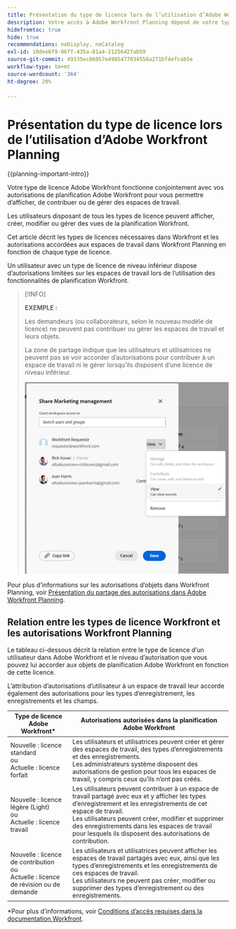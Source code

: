 ```yaml
---
title: Présentation du type de licence lors de l’utilisation d’Adobe Workfront Planning
description: Votre accès à Adobe Workfront Planning dépend de votre type de licence, en plus de vos autorisations d’accès aux objets.
hidefromtoc: true
hide: true
recommendations: noDisplay, noCatalog
exl-id: 10dee6f9-06ff-435a-81a4-2125642fab59
source-git-commit: 49335ec86057e4985477034558a271bf4efcab5e
workflow-type: tm+mt
source-wordcount: '364'
ht-degree: 20%

---
```


<!--update the metadata with real things when making this public; also update the description with something like this: Not all users in the organization have the same access and permissions to use Adobe Workfront plannint. This article describes the levels of access that users could have to Adobe Workfront Planning. -->
<!--update the title and the metadata title if Workfront Planning is NOT its own product - because the title is too generic for it being a Workfront capability-->

# Présentation du type de licence lors de l’utilisation d’Adobe Workfront Planning

{{planning-important-intro}}

Votre type de licence Adobe Workfront fonctionne conjointement avec vos autorisations de planification Adobe Workfront pour vous permettre d’afficher, de contribuer ou de gérer des espaces de travail. <!--add more objects here when we can grant other object-specific permissions-->

Les utilisateurs disposant de tous les types de licence peuvent afficher, créer, modifier ou gérer des vues de la planification Workfront.

Cet article décrit les types de licences nécessaires dans Workfront et les autorisations accordées aux espaces de travail dans Workfront Planning en fonction de chaque type de licence.

Un utilisateur avec un type de licence de niveau inférieur dispose d’autorisations limitées sur les espaces de travail lors de l’utilisation des fonctionnalités de planification Workfront.

>[!INFO]
>
>**EXEMPLE :**
>
>Les demandeurs (ou collaborateurs, selon le nouveau modèle de licence) ne peuvent pas contribuer ou gérer les espaces de travail et leurs objets.
>
>La zone de partage indique que les utilisateurs et utilisatrices ne peuvent pas se voir accorder d’autorisations pour contribuer à un espace de travail ni le gérer lorsqu’ils disposent d’une licence de niveau inférieur.
>
>![](assets/permissions-grayed-out-for-requestor-user.png)


Pour plus d’informations sur les autorisations d’objets dans Workfront Planning, voir [Présentation du partage des autorisations dans Adobe Workfront Planning](/help/quicksilver/maestro/access/sharing-permissions-overview.md).

## Relation entre les types de licence Workfront et les autorisations Workfront Planning

Le tableau ci-dessous décrit la relation entre le type de licence d’un utilisateur dans Adobe Workfront et le niveau d’autorisation que vous pouvez lui accorder aux objets de planification Adobe Workfront en fonction de cette licence.

L’attribution d’autorisations d’utilisateur à un espace de travail leur accorde également des autorisations pour les types d’enregistrement, les enregistrements et les champs.


| Type de licence Adobe Workfront* | Autorisations autorisées dans la planification Adobe Workfront |
|------------------------------------------------|-------------------------------------------------------------------------------------------------------------------------------------------------------------------------------|
| Nouvelle : licence standard <br> ou <br>Actuelle : licence forfait | Les utilisateurs et utilisatrices peuvent créer et gérer des espaces de travail, des types d’enregistrements et des enregistrements.<br> Les administrateurs système disposent des autorisations de gestion pour tous les espaces de travail, y compris ceux qu’ils n’ont pas créés. |
| Nouvelle : licence légère (Light) <br> ou <br>Actuelle : licence travail | Les utilisateurs peuvent contribuer à un espace de travail partagé avec eux et y afficher les types d’enregistrement et les enregistrements de cet espace de travail. <br> Les utilisateurs peuvent créer, modifier et supprimer des enregistrements dans les espaces de travail pour lesquels ils disposent des autorisations de contribution. |
| Nouvelle : licence de contribution <br> ou <br>Actuelle : licence de révision ou de demande | Les utilisateurs et utilisatrices peuvent afficher les espaces de travail partagés avec eux, ainsi que les types d’enregistrements et les enregistrements de ces espaces de travail. <br> Les utilisateurs ne peuvent pas créer, modifier ou supprimer des types d’enregistrement ou des enregistrements. |

*Pour plus d’informations, voir [Conditions d’accès requises dans la documentation Workfront](/help/quicksilver/administration-and-setup/add-users/access-levels-and-object-permissions/access-level-requirements-in-documentation.md).